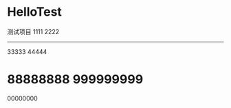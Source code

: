 # HelloTest
测试项目
1111
2222

------
33333
44444
















88888888
999999999
========
00000000
